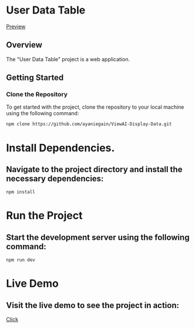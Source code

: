 # User Data Table


[Preview](https://view-table.netlify.app/)


## Overview

The "User Data Table" project is a web application.

## Getting Started

### Clone the Repository

To get started with the project, clone the repository to your local machine using the following command:

```bash
npm clone https://github.com/ayaniegain/ViewAI-Display-Data.git
```
# Install Dependencies.
## Navigate to the project directory and install the necessary dependencies:


```bash
npm install
```

# Run the Project
## Start the development server using the following command:

```bash
npm run dev
```

# Live Demo
## Visit the live demo to see the project in action: 

[Click](https://view-table.netlify.app/)


